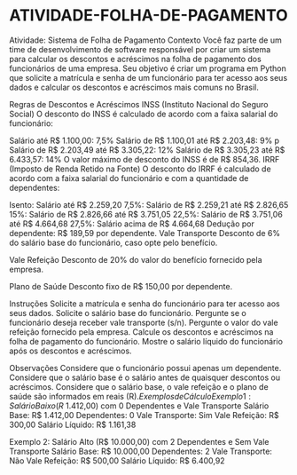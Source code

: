 # ATIVIDADE-FOLHA-DE-PAGAMENTO
Atividade: Sistema de Folha de Pagamento
Contexto
Você faz parte de um time de desenvolvimento de software responsável por criar um sistema para calcular os descontos e acréscimos na folha de pagamento dos funcionários de uma empresa. Seu objetivo é criar um programa em Python que solicite a matrícula e senha de um funcionário para ter acesso aos seus dados e calcular os descontos e acréscimos mais comuns no Brasil.

Regras de Descontos e Acréscimos
INSS (Instituto Nacional do Seguro Social)
O desconto do INSS é calculado de acordo com a faixa salarial do funcionário:

Salário até R$ 1.100,00: 7,5%
Salário de R$ 1.100,01 até R$ 2.203,48: 9% p
Salário de R$ 2.203,49 até R$ 3.305,22: 12%
Salário de R$ 3.305,23 até R$ 6.433,57: 14%
O valor máximo de desconto do INSS é de R$ 854,36.
IRRF (Imposto de Renda Retido na Fonte)
O desconto do IRRF é calculado de acordo com a faixa salarial do funcionário e com a quantidade de dependentes:

Isento: Salário até R$ 2.259,20
7,5%: Salário de R$ 2.259,21 até R$ 2.826,65
15%: Salário de R$ 2.826,66 até R$ 3.751,05
22,5%: Salário de R$ 3.751,06 até R$ 4.664,68
27,5%: Salário acima de R$ 4.664,68
Dedução por dependente: R$ 189,59 por dependente.
Vale Transporte
Desconto de 6% do salário base do funcionário, caso opte pelo benefício.

Vale Refeição
Desconto de 20% do valor do benefício fornecido pela empresa.

Plano de Saúde
Desconto fixo de R$ 150,00 por dependente.

Instruções
Solicite a matrícula e senha do funcionário para ter acesso aos seus dados.
Solicite o salário base do funcionário.
Pergunte se o funcionário deseja receber vale transporte (s/n).
Pergunte o valor do vale refeição fornecido pela empresa.
Calcule os descontos e acréscimos na folha de pagamento do funcionário.
Mostre o salário líquido do funcionário após os descontos e acréscimos.

Observações
Considere que o funcionário possui apenas um dependente.
Considere que o salário base é o salário antes de quaisquer descontos ou acréscimos.
Considere que o salário base, o vale refeição e o plano de saúde são informados em reais (R$).
Exemplos de Cálculo
Exemplo 1: Salário Baixo (R$ 1.412,00) com 0 Dependentes e Vale Transporte
Salário Base: R$ 1.412,00
Dependentes: 0
Vale Transporte: Sim
Vale Refeição: R$ 300,00
Salário Líquido: R$ 1.161,38

Exemplo 2: Salário Alto (R$ 10.000,00) com 2 Dependentes e Sem Vale Transporte
Salário Base: R$ 10.000,00
Dependentes: 2
Vale Transporte: Não
Vale Refeição: R$ 500,00
Salário Líquido: R$ 6.400,92